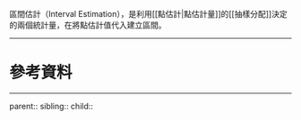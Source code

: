 區間估計（Interval Estimation），是利用[[點估計|點估計量]]的[[抽樣分配]]決定的兩個統計量，在將點估計值代入建立區間。

- - -
# 參考資料

- - -
parent::
sibling::
child::